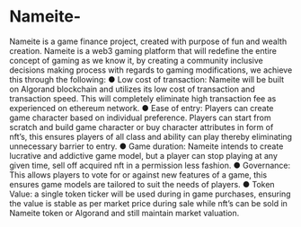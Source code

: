 # Nameite-
Nameite is a game finance project,  created with purpose of fun and wealth creation.
Nameite is a web3 gaming platform that will redefine the entire concept of gaming as we know 
it, by creating a community inclusive decisions making process with regards to gaming modifications, we 
achieve this through the following:
● Low cost of transaction: Nameite will be built on Algorand blockchain and utilizes its low cost of 
transaction and transaction speed. This will completely eliminate high transaction fee as 
experienced on ethereum network.
● Ease of entry: Players can create game character based on individual preference. Players can 
start from scratch and build game character or buy character attributes in form of nft’s, this 
ensures players of all class and ability can play thereby eliminating unnecessary barrier to entry.
● Game duration: Nameite intends to create lucrative and addictive game model, but a player can 
stop playing at any given time, sell off acquired nft in a permission less fashion.
● Governance: This allows players to vote for or against new features of a game, this ensures 
game models are tailored to suit the needs of players. 
● Token Value: a single token ticker will be used during in game purchases, ensuring the value is 
stable as per market price during sale while nft’s can be sold in Nameite token or Algorand and 
still maintain market valuation. 
